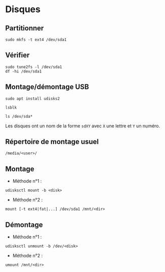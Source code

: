 # Disques

## Partitionner

```shell
sudo mkfs -t ext4 /dev/sda1
```

## Vérifier

```shell
sudo tune2fs -l /dev/sda1
df -hi /dev/sda1
```

## Montage/démontage USB

```shell
sudo apt install udisks2
```

```shell
lsblk

ls /dev/sda*
```

Les disques ont un nom de la forme `sdXY` avec `X` une lettre et `Y` un numéro.

## Répertoire de montage usuel

```
/media/<user>/
```

## Montage

* Méthode n°1 :

```shell
udisksctl mount -b <disk>
```

* Méthode n°2 :

```shell
mount [-t ext4|fat|...] /dev/sda1 /mnt/<dir>
```

## Démontage

* Méthode n°1 :

```shell
udisksctl unmount -b /dev/<disk>
```

* Méthode n°2 :

```shell
umount /mnt/<dir>
```

